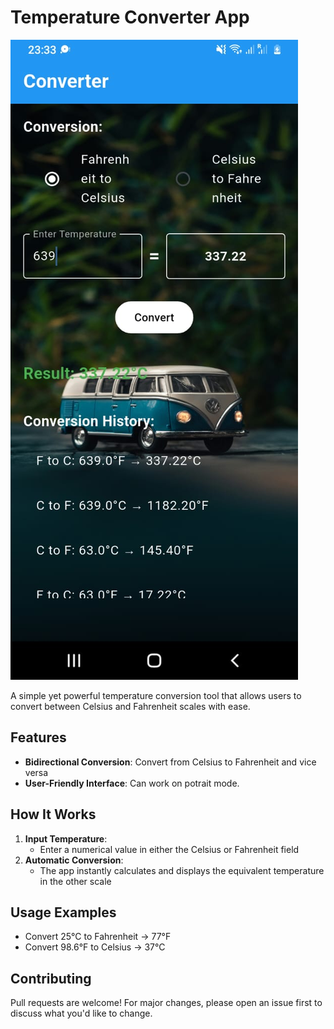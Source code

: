 # Temperature Converter App

![App Screenshot](assets/temp_convertoer.jpeg)

A simple yet powerful temperature conversion tool that allows users to convert between Celsius and Fahrenheit scales with ease.

## Features

- **Bidirectional Conversion**: Convert from Celsius to Fahrenheit and vice versa
- **User-Friendly Interface**: Can work on potrait mode.

## How It Works

1. **Input Temperature**:
   - Enter a numerical value in either the Celsius or Fahrenheit field
2. **Automatic Conversion**:
   - The app instantly calculates and displays the equivalent temperature in the other scale

## Usage Examples

- Convert 25°C to Fahrenheit → 77°F
- Convert 98.6°F to Celsius → 37°C

## Contributing

Pull requests are welcome! For major changes, please open an issue first to discuss what you'd like to change.

